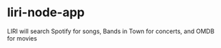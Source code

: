 # liri-node-app
LIRI will search Spotify for songs, Bands in Town for concerts, and OMDB for movies

